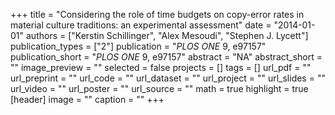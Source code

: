 +++
title = "Considering the role of time budgets on copy-error rates in material culture traditions: an experimental assessment"
date = "2014-01-01"
authors = ["Kerstin Schillinger", "Alex Mesoudi", "Stephen J. Lycett"]
publication_types = ["2"]
publication = "_PLOS ONE_ 9, e97157"
publication_short = "_PLOS ONE_ 9, e97157"
abstract = "NA"
abstract_short = ""
image_preview = ""
selected = false
projects = []
tags = []
url_pdf = ""
url_preprint = ""
url_code = ""
url_dataset = ""
url_project = ""
url_slides = ""
url_video = ""
url_poster = ""
url_source = ""
math = true
highlight = true
[header]
image = ""
caption = ""
+++
